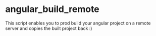# angular_build_remote
This script enables you to prod build your angular project on a remote server and copies the built project back :)
